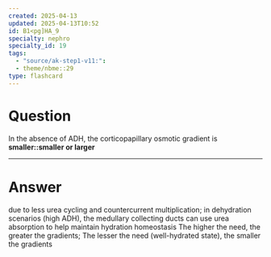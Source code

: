```yaml
---
created: 2025-04-13
updated: 2025-04-13T10:52
id: B1<pg]HA_9
specialty: nephro
specialty_id: 19
tags:
  - "source/ak-step1-v11:": 
  - theme/nbme::29
type: flashcard
---
```


# Question
In the absence of ADH, the corticopapillary osmotic gradient is **smaller::smaller or larger**

---

# Answer
due to less urea cycling and countercurrent multiplication; in dehydration scenarios (high ADH), the medullary collecting ducts can use urea absorption to help maintain hydration homeostasis  The higher the need, the greater the gradients; The lesser the need (well-hydrated state), the smaller the gradients
